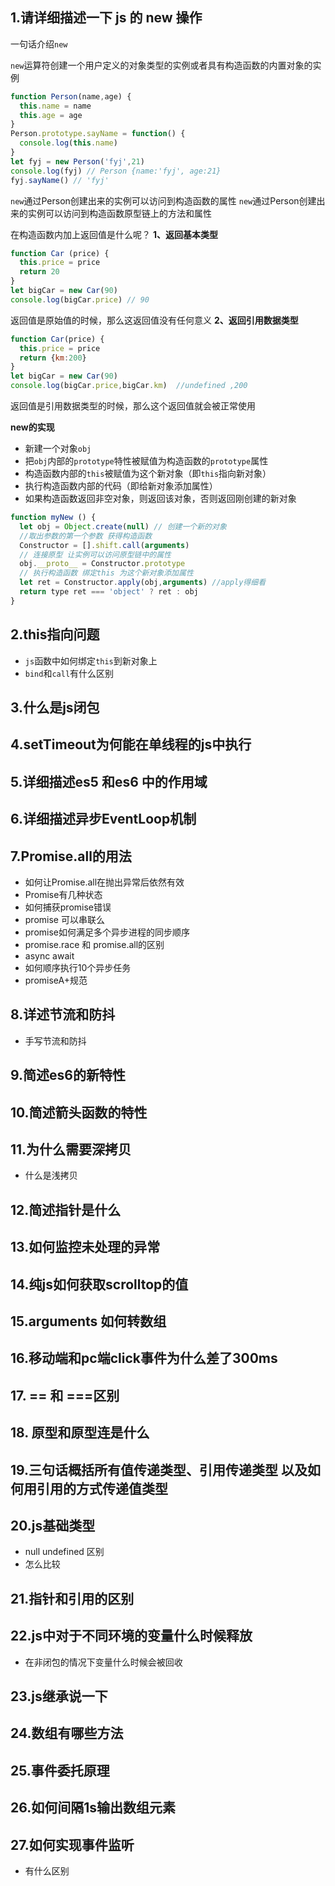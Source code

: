 ## 1.请详细描述一下 js 的 new 操作

一句话介绍`new`

`new`运算符创建一个用户定义的对象类型的实例或者具有构造函数的内置对象的实例
```js
function Person(name,age) {
  this.name = name
  this.age = age
}
Person.prototype.sayName = function() {
  console.log(this.name)
}
let fyj = new Person('fyj',21)
console.log(fyj) // Person {name:'fyj', age:21}
fyj.sayName() // 'fyj'
```

`new`通过Person创建出来的实例可以访问到构造函数的属性
`new`通过Person创建出来的实例可以访问到构造函数原型链上的方法和属性

在构造函数内加上返回值是什么呢？
**1、返回基本类型**
```js
function Car (price) {
  this.price = price
  return 20
}
let bigCar = new Car(90)
console.log(bigCar.price) // 90
```
返回值是原始值的时候，那么这返回值没有任何意义
**2、返回引用数据类型**
```js
function Car(price) {
  this.price = price
  return {km:200}
}
let bigCar = new Car(90)
console.log(bigCar.price,bigCar.km)  //undefined ,200
```
返回值是引用数据类型的时候，那么这个返回值就会被正常使用

**new的实现**
- 新建一个对象`obj`
- 把`obj`内部的`prototype`特性被赋值为构造函数的`prototype`属性
- 构造函数内部的`this`被赋值为这个新对象（即`this`指向新对象）
- 执行构造函数内部的代码（即给新对象添加属性）
- 如果构造函数返回非空对象，则返回该对象，否则返回刚创建的新对象
```js
function myNew () {
  let obj = Object.create(null) // 创建一个新的对象
  //取出参数的第一个参数 获得构造函数
  Constructor = [].shift.call(arguments)
  // 连接原型 让实例可以访问原型链中的属性
  obj.__proto__ = Constructor.prototype
  // 执行构造函数 绑定this 为这个新对象添加属性
  let ret = Constructor.apply(obj,arguments) //apply得细看
  return type ret === 'object' ? ret : obj
}
```
## 2.this指向问题
- `js`函数中如何绑定`this`到新对象上
- `bind`和`call`有什么区别
## 3.什么是js闭包
## 4.setTimeout为何能在单线程的js中执行
## 5.详细描述es5 和es6 中的作用域
## 6.详细描述异步EventLoop机制
## 7.Promise.all的用法
- 如何让Promise.all在抛出异常后依然有效
- Promise有几种状态
- 如何捕获promise错误
- promise 可以串联么
- promise如何满足多个异步进程的同步顺序
- promise.race 和 promise.all的区别
- async await
- 如何顺序执行10个异步任务
- promiseA+规范
## 8.详述节流和防抖
- 手写节流和防抖
## 9.简述es6的新特性
## 10.简述箭头函数的特性
## 11.为什么需要深拷贝
- 什么是浅拷贝
## 12.简述指针是什么
## 13.如何监控未处理的异常
## 14.纯js如何获取scrolltop的值
## 15.arguments 如何转数组
## 16.移动端和pc端click事件为什么差了300ms
## 17. == 和 ===区别
## 18. 原型和原型连是什么
## 19.三句话概括所有值传递类型、引用传递类型 以及如何用引用的方式传递值类型
## 20.js基础类型
- null undefined 区别
- 怎么比较
## 21.指针和引用的区别
## 22.js中对于不同环境的变量什么时候释放
- 在非闭包的情况下变量什么时候会被回收
## 23.js继承说一下
## 24.数组有哪些方法
## 25.事件委托原理
## 26.如何间隔1s输出数组元素
## 27.如何实现事件监听
- 有什么区别